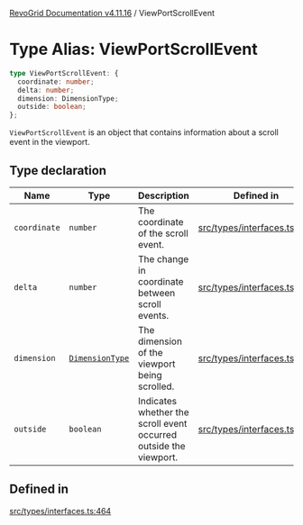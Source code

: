 [RevoGrid Documentation v4.11.16](README.md) / ViewPortScrollEvent

# Type Alias: ViewPortScrollEvent

```ts
type ViewPortScrollEvent: {
  coordinate: number;
  delta: number;
  dimension: DimensionType;
  outside: boolean;
};
```

`ViewPortScrollEvent` is an object that contains information about a scroll
event in the viewport.

## Type declaration

| Name | Type | Description | Defined in |
| ------ | ------ | ------ | ------ |
| `coordinate` | `number` | The coordinate of the scroll event. | [src/types/interfaces.ts:472](https://github.com/revolist/revogrid/blob/4a2e1c34e7e1a3d80ec42c0347cc2f82d785aa84/src/types/interfaces.ts#L472) |
| `delta` | `number` | The change in coordinate between scroll events. | [src/types/interfaces.ts:476](https://github.com/revolist/revogrid/blob/4a2e1c34e7e1a3d80ec42c0347cc2f82d785aa84/src/types/interfaces.ts#L476) |
| `dimension` | [`DimensionType`](TypeAlias.DimensionType.md) | The dimension of the viewport being scrolled. | [src/types/interfaces.ts:468](https://github.com/revolist/revogrid/blob/4a2e1c34e7e1a3d80ec42c0347cc2f82d785aa84/src/types/interfaces.ts#L468) |
| `outside` | `boolean` | Indicates whether the scroll event occurred outside the viewport. | [src/types/interfaces.ts:480](https://github.com/revolist/revogrid/blob/4a2e1c34e7e1a3d80ec42c0347cc2f82d785aa84/src/types/interfaces.ts#L480) |

## Defined in

[src/types/interfaces.ts:464](https://github.com/revolist/revogrid/blob/4a2e1c34e7e1a3d80ec42c0347cc2f82d785aa84/src/types/interfaces.ts#L464)
